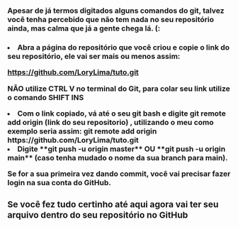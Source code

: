 <h3>Apesar de já termos digitados alguns comandos do git, talvez você tenha percebido que não tem nada no seu repositório ainda, mas calma que já a gente chega lá. (:<h3>

<li> Abra a página do repositório que você criou e copie o link do seu repositório, ele vai ser mais ou menos assim:

https://github.com/LoryLima/tuto.git

<strong>NÃO utilize CTRL V no terminal do Git, para colar seu link utilize o comando SHIFT INS</strong>

<li> Com o link copiado, vá até o seu git bash e digite <strong>git remote add origin (link do seu repositorio) </strong>, utilizando o meu como exemplo seria assim: <strong> git remote add origin https://github.com/LoryLima/tuto.git </strong>

<li> Digite **git push -u origin master** OU **git push -u origin main** (caso tenha mudado o nome da sua branch para main).



Se for a sua primeira vez dando commit, você vai precisar fazer login na sua conta do GitHub.



<h3>Se você fez tudo certinho até aqui agora vai ter seu arquivo dentro do seu repositório no GitHub </h3>


